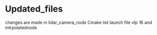 # Updated_files

changes are made in lidar_camera_node
Cmake list
launch file vlp 16
and intrpolatednode
